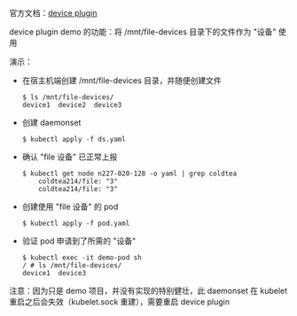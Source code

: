 官方文档：[device plugin](https://kubernetes.io/docs/concepts/extend-kubernetes/compute-storage-net/device-plugins/)

device plugin demo 的功能：将 /mnt/file-devices 目录下的文件作为 "设备" 使用

演示：

* 在宿主机端创建 /mnt/file-devices 目录，并随便创建文件

	```
	$ ls /mnt/file-devices/
	device1  device2  device3
	```
* 创建 daemonset

	```
	$ kubectl apply -f ds.yaml
	```
* 确认 "file 设备" 已正常上报

	```
	$ kubectl get node n227-020-128 -o yaml | grep coldtea
	    coldtea214/file: "3"
	    coldtea214/file: "3"
	```
* 创建使用 "file 设备" 的 pod

	```
	$ kubectl apply -f pod.yaml
	```
* 验证 pod 申请到了所需的 "设备"

	```
	$ kubectl exec -it demo-pod sh
	/ # ls /mnt/file-devices/
	device1  device3
	```

注意：因为只是 demo 项目，并没有实现的特别健壮，此 daemonset 在 kubelet 重启之后会失效（kubelet.sock 重建），需要重启 device plugin

